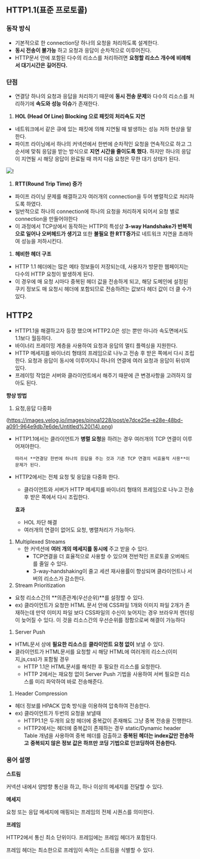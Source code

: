 ## HTTP1.1(표준 프로토콜)

### 동작 방식

- 기본적으로 한 connection당 하나의 요청을 처리하도록 설계한다.
- **동시 전송이 불가능** 하고 요청과 응답이 순차적으로 이루어진다.
- HTTP문서 안에 포함된 다수의 리소스를 처리하려면 **요청할 리소스 개수에 비례해서 대기시간은 길어진다.**

### 단점

- 연결당 하나의 요청과 응답을 처리하기 때문에 **동시 전송 문제**와 다수의 리소스를 처리하기에 **속도와 성능 이슈**가 존재한다.
1. **HOL (Head Of Line) Blocking 으로 패킷의 처리속도 지연**
- 네트워크에서 같은 큐에 있는 패킷에 의해 지연될 때 발생하는 성능 저하 현상을 말한다.
- 파이프 라이닝에서 하나의 커넥션에서 한번에 순차적인 요청을 연속적으로 하고 그 순서에 맞춰 응답을 받는 방식으로 **지연 시간을 줄이도록 했다.** 하지만 하나의 응답이 지연될 시 해당 응답이 완료될 때 까지 다음 요청은 무한 대기 상태가 된다.

![](https://images.velog.io/images/pinoa1228/post/b641a695-3203-4754-b5c6-841a3e621e7a/Untitled%20(13).png)!

1. **RTT(Round Trip Time) 증가**
- 파이프 라이닝 문제를 해결하고자 여러개의 connection을 두어 병렬적으로 처리하도록 하였다.
- 일반적으로 하나의 connection에 하나의 요청을 처리하게 되어서 요청 별로 connection을 만들어야한다
- 이 과정에서 TCP상에서 동작하는 HTTP의 특성상 **3-way Handshake가 반복적으로 일어나 오버헤드가 생기고** 또한 **불필요 한 RTT증가**로 네트워크 지연을 초래하여 성능을 저하시킨다.

1. **헤비한 헤더 구조**
- HTTP 1.1 헤더에는 많은 메타 정보들이 저장되는데, 사용자가 방문한 웹페이지는 다수의 HTTP 요청이 발생하게 된다.
- 이 경우에 매 요청 시마다 중복된 헤더 값을 전송하게 되고, 해당 도메인에 설정된 쿠키 정보도 매 요청시 헤더에 포함되므로 전송하려는 값보다 헤더 값이 더 클 수가 있다.

## HTTP2

- HTTP1.1을 해결하고자 등장 했으며 HTTP2.0은 성는 뿐만 아니라 속도면에서도 1.1보다 월등하다.
- 바이너리 프레이밍 계층을 사용하여 요청과 응답의 멀티 플렉싱을 지원한다.
- HTTP 메세지를 바이너리 형태의 프레임으로 나누고 전송 후 받은 쪽에서 다시 조립한다. 요청과 응답이 동시에 이루어지니 하나의 연결에 여러 요청과 응답이 뒤섞여 있다.
- 프레이밍 작업은 서버와 클라이언트에서 해주기 때문에 큰 변경사항을 고려하지 않아도 된다.

**향상 방법**

1. 요청,응답 다중화
   
(https://images.velog.io/images/pinoa1228/post/e7dce25e-e28e-48bd-a091-964e9db7e6de/Untitled%20(14).png)

- HTTP1.1에서는 클라이언트가 **병렬 요청**을 하려는 경우 여러개의 TCP 연결이 이루어져야한다.

      따라서 **연결당 한번에 하나의 응답을 주는 것과 기존 TCP 연결의 비효율적 사용**이 문제가 된다.

- HTTP2에서는 전체 요청 및 응답을 다중화 한다.
    - 클라이언트와 서버가 HTTP 메세지를 바이너리 형태의 프레임으로 나누고 전송 후 받은 쪽에서 다시 조립한다.
    
    **효과**
    
    - HOL 차단 해결
    - 여러개의 연결이 없어도 요청, 병렬처리가 가능하다.

1. Multiplexed Streams
    - 한 커넥션에 **여러 개의 메세지를 동시에** 주고 받을 수 있다.
        - TCP연결을 더 효율적으로 사용할 수 있으며 전반적인 프로토콜 오버헤드를 줄일 수 있다.
        - 3-way-handshaking이 줄고 세션 재사용률이 향상되며 클라이언트나 서버의 리소스가 감소한다.
2. Stream Prioritization
- 요청 리소스간의 **의존관계(우선순위)**를 설정할 수 있다.
- ex) 클라이언트가 요청한 HTML 문서 안에 CSS파일 1개와 이미지 파일 2개가 존재하는데 만약 이미지 파일 보다 CSS파일의 수신이 늦어지는 경우 브라우저 렌더링이 늦어질 수 있다. 이 것을 리소스간의 우선순위를 정함으로써 해결이 가능하다
1. Server Push
- HTML문서 상에 **필요한 리소스**를 **클라이언트 요청 없이** 보낼 수 있다.
- 클라이언트가 HTML문서를 요청할 시 해당 HTML에 여러개의 리소스(이미지,js,css)가 포함될 경우
    - HTTP 1.1은 HTML문서를 해석한 후 필요한 리소스를 요청한다.
    - HTTP 2에서는 재요청 없이 Server Push 기법을 사용하여 서버 필요한 리소스를 미리 파악하여 바로 전송해준다.
1. Header Compression
- 헤더 정보를 HPACK 압축 방식을 이용하여 압축하여 전송한다.
- ex) 클라이언트가 두번의 요청을 보낼때
    - HTTP1.1은 두개의 요청 헤더에 중복값이 존재해도 그냥 중복 전송을 진행한다.
    - HTTP2에서는 헤더에 중복값이 존재하는 경우 static/Dynamic header Table 개념을 사용하여 중복 헤더를 검출하고 **중복된 헤더는 index값만 전송하고** **중복되지 않은 정보 값은 하프만 코딩 기법으로 인코딩하여 전송한다.**


### 용어 설명

**스트림**

커넥션 내에서 양방향 통신을 하고, 하나 이상의 메세지를 전달할 수 있다.

**메세지**

요청 또는 응답 메세지에 매핑되는 프레임의 전체 시퀀스를 의미한다.

**프레임**

HTTP2에서 통신 최소 단위이다. 프레임에는 프레임 헤더가 포함된다.

프레임 헤더는 최소한으로 프레임이 속하는 스트림을 식별할 수 있다.